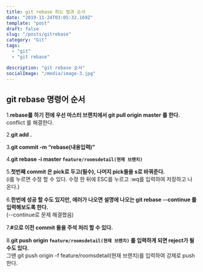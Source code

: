 ```yaml
---
title: git rebase 하는 법과 순서 
date: "2019-11-24T03:05:32.169Z"
template: "post"
draft: false
slug: "/posts/gitrebase"
category: "Git"
tags:
  - "git"
  - "git rebase"

description: "git rebase 순서"
socialImage: "/media/image-3.jpg"
---
```


## git rebase 명령어 순서

1.**rebase를 하기 전에 우선 마스터 브랜치에서  git pull origin master 를 한다.**
conflict 를 해결한다.

2.**git add .**

3.**git commit -m “rebase(내용입력)”**

4.**git rebase -i master `feature/roomsdetail(현재 브랜치)`**

5.**첫번째 commit 은 pick로 두고(필수), 나머지 pick들을 s로 바꿔준다.**  
(i를 누르면 수정 할 수 있다. 수정 한 뒤에 ESC를 누르고 :wq를 입력하여 저장하고 나온다.)

6.**한번에 성공 할 수도 있지만, 에러가 나오면 설명에 나오는 git rebase --continue 를 입력해보도록 한다.**  
(--continue로 문제 해결했음)

7.**#으로 이전 commit 들을 주석 처리 할 수 있다.**

8.**git push origin `feature/roomsdetail(현재 브랜치)` 를 입력하게 되면 reject가 될 수도 있다.**  
그땐 git push origin -f feature/roomsdetail(현재 브랜치)를 입력하여 강제로 push 한다.
